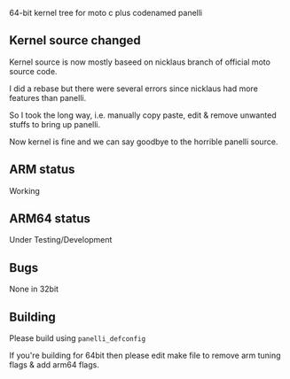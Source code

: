 64-bit kernel tree for moto c plus codenamed panelli

## Kernel source changed
Kernel source is now mostly baseed on nicklaus branch of official moto source code.

I did a rebase but there were several errors since nicklaus had more features than panelli.

So I took the long way, i.e. manually copy paste, edit & remove unwanted stuffs to bring up panelli.

Now kernel is fine and we can say goodbye to the horrible panelli source.

## ARM status
Working

## ARM64 status
Under Testing/Development

## Bugs
None in 32bit

## Building
Please build using `panelli_defconfig`

If you're building for 64bit then please edit make file to remove arm tuning flags & add arm64 flags.
